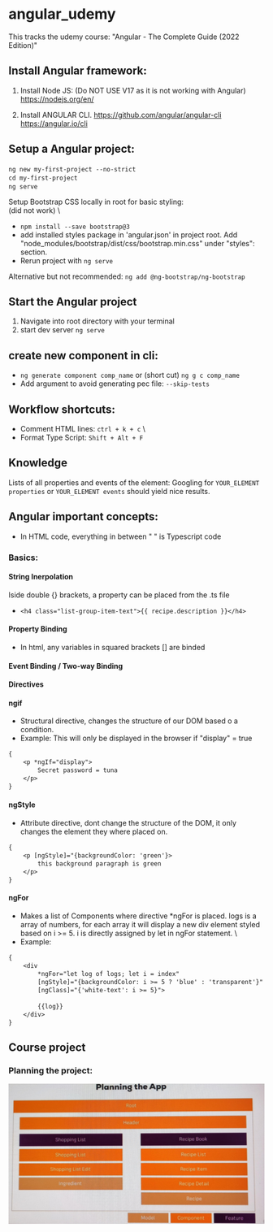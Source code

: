# angular_udemy
This tracks the udemy course: "Angular - The Complete Guide (2022 Edition)" 

## Install Angular framework:
1. Install Node JS: (Do NOT USE V17 as it is not working with Angular)
	https://nodejs.org/en/
	
2. Install ANGULAR CLI.
	https://github.com/angular/angular-cli
	https://angular.io/cli

## Setup a Angular project:
`ng new my-first-project --no-strict` \
`cd my-first-project` \
`ng serve` 
	
Setup Bootstrap CSS locally in root for basic styling: \
(did not work) \
* `npm install --save bootstrap@3` 
* add installed styles package in 'angular.json' in project root.
Add "node_modules/bootstrap/dist/css/bootstrap.min.css" under "styles": section.
* Rerun project with `ng serve`

Alternative but not recommended: 
`ng add @ng-bootstrap/ng-bootstrap` 

## Start the Angular project 
1. Navigate into root directory with your terminal
2. start dev server `ng serve`

## create new component in cli:
* `ng generate component comp_name`
or (short cut) `ng g c comp_name`
* Add argument to avoid generating pec file: `--skip-tests` 

## Workflow shortcuts:
* Comment HTML lines: `ctrl + k + c` \
* Format Type Script: `Shift + Alt + F`

## Knowledge
Lists of all properties and events of the element: Googling for `YOUR_ELEMENT properties`  or `YOUR_ELEMENT events` should yield nice results.

## Angular important concepts:
* In HTML code, everything in between " " is Typescript code

### Basics:

#### String Inerpolation 
Iside double {} brackets, a property can be placed from the .ts file
* `<h4 class="list-group-item-text">{{ recipe.description }}</h4>`

#### Property Binding 
* In html, any variables in squared brackets [] are binded

#### Event Binding / Two-way Binding

#### Directives

#### ngif
* Structural directive, changes the structure of our DOM based o a condition. 
* Example: This will only be displayed in the browser if "display" = true 
```
{
	<p *ngIf="display"> 
		Secret password = tuna 
	</p>
}
```

#### ngStyle
* Attribute directive, dont change the structure of the DOM, it only changes the element they where placed on.
```
{
	<p [ngStyle]="{backgroundColor: 'green'}> 
		this background paragraph is green 
	</p>
}
```

#### ngFor
* Makes a list of Components where directive *ngFor is placed. logs is a array of numbers, for each array it will display a new div element styled based on i >= 5. i is directly assigned by let in ngFor statement. \
* Example: 
```
{
	<div 
		*ngFor="let log of logs; let i = index"
		[ngStyle]="{backgroundColor: i >= 5 ? 'blue' : 'transparent'}" 
		[ngClass]="{'white-text': i >= 5}"> 
		
		{{log}}
	</div>
}
```

## Course project

### Planning the project: 
![Planning the app project](planning_the_App.png)
